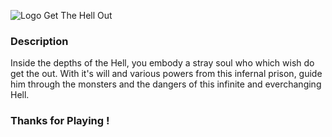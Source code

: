 ![Logo Get The Hell Out](https://github.com/Ecole-des-Nouvelles-Images/Arcade-2D-Cartoon-Jumpers/blob/main/Assets/Master/UI/Intro/logo%20finish.png)

### Description

Inside the depths of the Hell, you embody a stray soul who which wish do get the out.
With it's will and various powers from this infernal prison, guide him through the monsters and the dangers of this infinite and everchanging Hell.

### Thanks for Playing !
